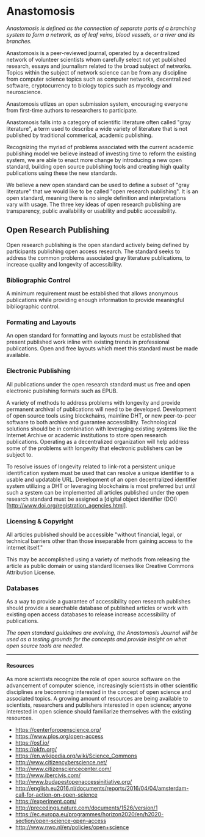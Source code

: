 # Anastomosis
*Anastomosis is defined as the connection of separate parts of a branching system to form a network, as of leaf veins, blood vessels, or a river and its branches.*

Anastomosis is a peer-reviewed journal, operated by a decentralized network of volunteer scientists whom carefully select not yet published research, essays and journalism related to the broad subject of networks. Topics within the subject of network science can be from any discipline from computer science topics such as computer networks, decentralized software, cryptocurrency to biology topics such as mycology and neuroscience.

Anastomosis utlizes an open submission system, encouraging everyone from first-time authors to researchers to  participate.

Anastomosis falls into a category of scientific literature often called "gray literature", a term used to describe a wide variety of literature that is not published by traditional commerical, academic publishing. 

Recognizing the myriad of problems associated with the current academic publishing model we believe instead of investing time to reform the existing system, we are able to enact more change by introducing a new open standard, building open source publishing tools and creating high quality publications using these the new standards.

We believe a new open standard can be used to define a subset of "gray literature" that we would like to be called "open research publishing". It is an open standard, meaning there is no single definition and interpretations vary with usage. The three key ideas of open research publishing are transparency, public availability or usability and public accessibility. 

## Open Research Publishing
Open research publishing is the open standard actively being defined by participants publishing open access research. The standard seeks to address the common problems associated gray literature publications, to increase quality and longevity of accessibility.

### Bibliographic Control
A minimum requirement must be established that allows anonymous publications while providing enough information to provide meaningful bibliographic control.

### Formating and Layouts
An open standard for formatting and layouts must be established that present published work inline with existing trends in professional publications. Open and free layouts which meet this standard must be made available.

### Electronic Publishing 
All publications under the open research standard must us free and open electronic publishing formats such as EPUB.

A variety of methods to address problems with longevity and provide permanent archival of publications will need to be developed. Development of open source tools using blockchains, mainline DHT, or new peer-to-peer software to both archive and guarantee accessibility. Technological solutions should be in combination with leveraging existing systems like the Internet Archive or academic institutions to store open research publications. Operating as a decentralized organization will help address some of the problems with longevity that electronic publishers can be subject to.

To resolve issues of longevity related to link-rot a persistent unique identification system must be used that can resolve a unique identifier to a usable and updatable URL. Development of an open decentralized identifier system utilizing a DHT or leveraging blockchains is most preferred but until such a system can be implemented all articles published under the open research standard must be assigned a [digital object identifier (DOI)[http://www.doi.org/registration_agencies.html].

### Licensing & Copyright
All articles published should be accessible "without financial, legal, or technical barriers other than those inseparable from gaining access to the internet itself."

This may be accomplished using a variety of methods from releasing the article as public domain or using standard licenses like Creative Commons Attribution License. 
 
### Databases
As a way to provide a guarantee of accessibility open research publishes should provide a searchable database of published articles or work with existing open access databases to release increase accessibility of publications.

*The open standard guidelines are evolving, the Anastomosis Journal will be used as a testing grounds for the concepts and provide insight on what open source tools are needed.*

---

#### Resources
As more scientists recognize the role of open source software on the advancement of computer science, increasingly scientists in other scientific disciplines are becomming interested in the concept of open science and associated topics. A growing amount of resources are being available to scientists, researchers and publishers interested in open science; anyone interested in open science should familiarize themselves with the existing resources.

* https://centerforopenscience.org/
* https://www.plos.org/open-access
* https://osf.io/
* https://okfn.org/
* https://en.wikipedia.org/wiki/Science_Commons
* http://www.citizencyberscience.net/
* http://www.citizensciencecenter.com/
* http://www.ibercivis.com/
* http://www.budapestopenaccessinitiative.org/
* http://english.eu2016.nl/documents/reports/2016/04/04/amsterdam-call-for-action-on-open-science
* https://experiment.com/
* http://precedings.nature.com/documents/1526/version/1
* https://ec.europa.eu/programmes/horizon2020/en/h2020-section/open-science-open-access
* http://www.nwo.nl/en/policies/open+science


